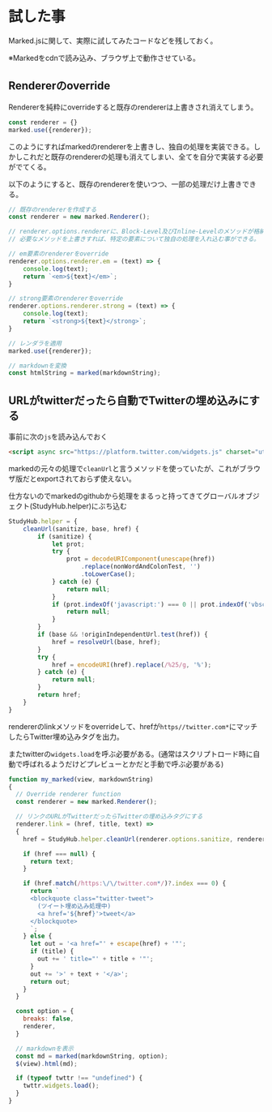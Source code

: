 # 試した事

Marked.jsに関して、実際に試してみたコードなどを残しておく。

※Markedをcdnで読み込み、ブラウザ上で動作させている。



## Rendererのoverride

Rendererを純粋にoverrideすると既存のrendererは上書きされ消えてしまう。

```js
const renderer = {}
marked.use({renderer});
```

このようにすればmarkedのrendererを上書きし、独自の処理を実装できる。しかしこれだと既存のrendererの処理も消えてしまい、全てを自分で実装する必要がでてくる。



以下のようにすると、既存のrendererを使いつつ、一部の処理だけ上書きできる。

```js
// 既存のrendererを作成する
const renderer = new marked.Renderer();

// renderer.options.rendererに、Block-Level及びInline-Levelのメソッドが格納されている。
// 必要なメソッドを上書きすれば、特定の要素について独自の処理を入れ込む事ができる。

// em要素のrendererをoverride
renderer.options.renderer.em = (text) => {
    console.log(text);
    return `<em>${text}</em>`;
}

// strong要素のrendererをoverride
renderer.options.renderer.strong = (text) => {
    console.log(text);
    return `<strong>${text}</strong>`;
}

// レンダラを適用
marked.use({renderer});

// markdownを変換
const htmlString = marked(markdownString);
```



## URLがtwitterだったら自動でTwitterの埋め込みにする

事前に次の`js`を読み込んでおく

```html
<script async src="https://platform.twitter.com/widgets.js" charset="utf-8"></script>
```



markedの元々の処理で`cleanUrl`と言うメソッドを使っていたが、これがブラウザ版だとexportされておらず使えない。

仕方ないのでmarkedのgithubから処理をまるっと持ってきてグローバルオブジェクト(StudyHub.helper)にぶち込む

```js
StudyHub.helper = {
    cleanUrl(sanitize, base, href) {
        if (sanitize) {
            let prot;
            try {
                prot = decodeURIComponent(unescape(href))
                    .replace(nonWordAndColonTest, '')
                    .toLowerCase();
            } catch (e) {
                return null;
            }
            if (prot.indexOf('javascript:') === 0 || prot.indexOf('vbscript:') === 0 || prot.indexOf('data:') === 0) {
                return null;
            }
        }
        if (base && !originIndependentUrl.test(href)) {
            href = resolveUrl(base, href);
        }
        try {
            href = encodeURI(href).replace(/%25/g, '%');
        } catch (e) {
            return null;
        }
        return href;
    }
}
```



rendererのlinkメソッドをoverrideして、hrefが`https//twitter.com*`にマッチしたらTwitter埋め込みタグを出力。

またtwitterの`widgets.load`を呼ぶ必要がある。(通常はスクリプトロード時に自動で呼ばれるようだけどプレビューとかだと手動で呼ぶ必要がある)



```js
function my_marked(view, markdownString) 
{
  // Override renderer function
  const renderer = new marked.Renderer();

  // リンクのURLがTwitterだったらTwitterの埋め込みタグにする
  renderer.link = (href, title, text) => 
  {     
    href = StudyHub.helper.cleanUrl(renderer.options.sanitize, renderer.options.baseUrl, href);

    if (href === null) {
      return text;
    }

    if (href.match(/https:\/\/twitter.com*/)?.index === 0) {
      return `
      <blockquote class="twitter-tweet">
        (ツイート埋め込み処理中)
        <a href='${href}'>tweet</a>
      </blockquote>
      `;
    } else {
      let out = '<a href="' + escape(href) + '"';
      if (title) {
        out += ' title="' + title + '"';
      }
      out += '>' + text + '</a>';
      return out;
    }
  }    

  const option = {
    breaks: false,
    renderer,
  }

  // markdownを表示
  const md = marked(markdownString, option);
  $(view).html(md);

  if (typeof twttr !== "undefined") {
    twttr.widgets.load();
  }
}
```


